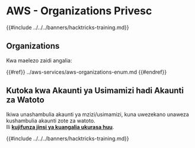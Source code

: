# AWS - Organizations Privesc

{{#include ../../../banners/hacktricks-training.md}}

## Organizations

Kwa maelezo zaidi angalia:

{{#ref}}
../aws-services/aws-organizations-enum.md
{{#endref}}

## Kutoka kwa Akaunti ya Usimamizi hadi Akaunti za Watoto

Ikiwa unashambulia akaunti ya mzizi/usimamizi, kuna uwezekano unaweza kushambulia akaunti zote za watoto.\
Ili [**kujifunza jinsi ya kuangalia ukurasa huu**](../#compromising-the-organization).

{{#include ../../../banners/hacktricks-training.md}}
